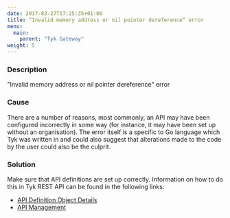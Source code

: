 ```yaml
---
date: 2017-03-27T17:25:35+01:00
title: “Invalid memory address or nil pointer dereference“ error
menu:
  main:
    parent: "Tyk Gateway"
weight: 5 
---
```


### Description

"Invalid memory address or nil pointer dereference" error

### Cause

There are a number of reasons, most commonly, an API may have been configured incorrectly in some way (for instance, it may have been set up without an organisation). The error itself is a specific to Go language which Tyk was written in and could also suggest that alterations made to the code by the user could also be the culprit.

### Solution

Make sure that API definitions are set up correctly. Information on how to do this in Tyk REST API can be found in the following links:

*   [API Definition Object Details](/docs/tyk-rest-api/api-definition-object-details/)
*   [API Management](/docs/tyk-rest-api/)
